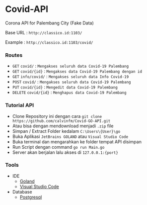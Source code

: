 # Covid-API
Corona API for Palembang City (Fake Data)

Base URL    : `http://classico.id:1103/`

Example     : `http://classico.id:1103/covid/`

### Routes
  * `GET` `covid/` : `Mengakses seluruh data Covid-19 Palembang`
  * `GET` `covid/{id}` : `Mengakses data Covid-19 Palembang dengan id`
  * `GET` `info/covid/` : `Mengakses seluruh data Info Covid-19`
  * `POST` `covid/` : `Mengakses seluruh data Covid-19 Palembang`
  * `PUT` `covid/{id}` : `Mengedit data Covid-19 Palembang`
  * `DELETE` `covid/{id}` : `Menghapus data Covid-19 Palembang`

### Tutorial API
  * Clone Repository ini dengan cara `git clone https://github.com/calvinfm/Covid-GO-API.git`
  * Atau bisa dengan mendownload menjadi `.zip` file
  * Simpan / Extract Folder kedalam `C:\Users\{User}\go`
  * Buka Aplikasi `JetBrains GOLAND` atau `Visual Studio Code` 
  * Buka terminal dan mengarahkan ke folder tempat API disimpan
  * Run Script dengan command `go run Main.go`
  * Server akan berjalan lalu akses di `127.0.0.1:{port}`


### Tools
  * IDE
    * [Goland](https://www.jetbrains.com/go/)
    * [Visual Studio Code](https://code.visualstudio.com/download)
  * Database
    * [Postgresql](https://www.postgresql.org/download/)

